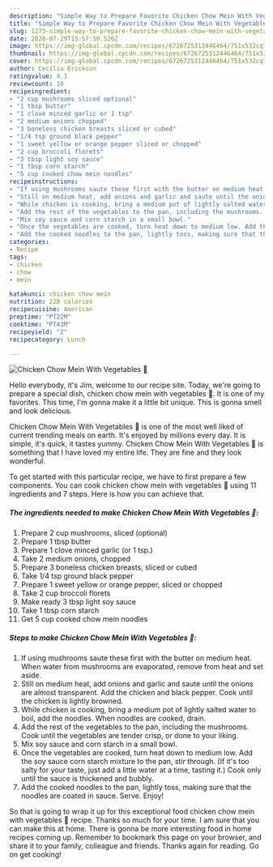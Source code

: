 ```yaml
---
description: "Simple Way to Prepare Favorite Chicken Chow Mein With Vegetables 🍜"
title: "Simple Way to Prepare Favorite Chicken Chow Mein With Vegetables 🍜"
slug: 1273-simple-way-to-prepare-favorite-chicken-chow-mein-with-vegetables
date: 2020-07-29T15:57:50.526Z
image: https://img-global.cpcdn.com/recipes/6726725312446464/751x532cq70/chicken-chow-mein-with-vegetables-🍜-recipe-main-photo.jpg
thumbnail: https://img-global.cpcdn.com/recipes/6726725312446464/751x532cq70/chicken-chow-mein-with-vegetables-🍜-recipe-main-photo.jpg
cover: https://img-global.cpcdn.com/recipes/6726725312446464/751x532cq70/chicken-chow-mein-with-vegetables-🍜-recipe-main-photo.jpg
author: Cecilia Erickson
ratingvalue: 4.1
reviewcount: 10
recipeingredient:
- "2 cup mushrooms sliced optional"
- "1 tbsp butter"
- "1 clove minced garlic or 1 tsp"
- "2 medium onions chopped"
- "3 boneless chicken breasts sliced or cubed"
- "1/4 tsp ground black pepper"
- "1 sweet yellow or orange pepper sliced or chopped"
- "2 cup broccoli florets"
- "3 tbsp light soy sauce"
- "1 tbsp corn starch"
- "5 cup cooked chow mein noodles"
recipeinstructions:
- "If using mushrooms saute these first with the butter on medium heat. When water from mushrooms are evaporated, remove from heat and set aside."
- "Still on medium heat, add onions and garlic and saute until the onions are almost transparent. Add the chicken and black pepper. Cook until the chicken is lightly browned."
- "While chicken is cooking, bring a medium pot of lightly salted water to boil, add the noodles. When noodles are cooked, drain."
- "Add the rest of the vegetables to the pan, including the mushrooms. Cook until the vegetables are tender crisp, or done to your liking."
- "Mix soy sauce and corn starch in a small bowl."
- "Once the vegetables are cooked, turn heat down to medium low. Add the soy sauce corn starch mixture to the pan, stir through. (If it&#39;s too salty for your taste, just add a little water at a time, tasting it.) Cook only until the sauce is thickened and bubbly."
- "Add the cooked noodles to the pan, lightly toss, making sure that the noodles are coated in sauce. Serve. Enjoy!"
categories:
- Recipe
tags:
- chicken
- chow
- mein

katakunci: chicken chow mein 
nutrition: 228 calories
recipecuisine: American
preptime: "PT22M"
cooktime: "PT43M"
recipeyield: "2"
recipecategory: Lunch

---
```



![Chicken Chow Mein With Vegetables 🍜](https://img-global.cpcdn.com/recipes/6726725312446464/751x532cq70/chicken-chow-mein-with-vegetables-🍜-recipe-main-photo.jpg)

Hello everybody, it's Jim, welcome to our recipe site. Today, we're going to prepare a special dish, chicken chow mein with vegetables 🍜. It is one of my favorites. This time, I'm gonna make it a little bit unique. This is gonna smell and look delicious.

Chicken Chow Mein With Vegetables 🍜 is one of the most well liked of current trending meals on earth. It's enjoyed by millions every day. It is simple, it's quick, it tastes yummy. Chicken Chow Mein With Vegetables 🍜 is something that I have loved my entire life. They are fine and they look wonderful.




To get started with this particular recipe, we have to first prepare a few components. You can cook chicken chow mein with vegetables 🍜 using 11 ingredients and 7 steps. Here is how you can achieve that.

<!--inarticleads1-->

##### The ingredients needed to make Chicken Chow Mein With Vegetables 🍜:

1. Prepare 2 cup mushrooms, sliced (optional)
1. Prepare 1 tbsp butter
1. Prepare 1 clove minced garlic (or 1 tsp.)
1. Take 2 medium onions, chopped
1. Prepare 3 boneless chicken breasts, sliced or cubed
1. Take 1/4 tsp ground black pepper
1. Prepare 1 sweet yellow or orange pepper, sliced or chopped
1. Take 2 cup broccoli florets
1. Make ready 3 tbsp light soy sauce
1. Take 1 tbsp corn starch
1. Get 5 cup cooked chow mein noodles




<!--inarticleads2-->

##### Steps to make Chicken Chow Mein With Vegetables 🍜:

1. If using mushrooms saute these first with the butter on medium heat. When water from mushrooms are evaporated, remove from heat and set aside.
1. Still on medium heat, add onions and garlic and saute until the onions are almost transparent. Add the chicken and black pepper. Cook until the chicken is lightly browned.
1. While chicken is cooking, bring a medium pot of lightly salted water to boil, add the noodles. When noodles are cooked, drain.
1. Add the rest of the vegetables to the pan, including the mushrooms. Cook until the vegetables are tender crisp, or done to your liking.
1. Mix soy sauce and corn starch in a small bowl.
1. Once the vegetables are cooked, turn heat down to medium low. Add the soy sauce corn starch mixture to the pan, stir through. (If it&#39;s too salty for your taste, just add a little water at a time, tasting it.) Cook only until the sauce is thickened and bubbly.
1. Add the cooked noodles to the pan, lightly toss, making sure that the noodles are coated in sauce. Serve. Enjoy!




So that is going to wrap it up for this exceptional food chicken chow mein with vegetables 🍜 recipe. Thanks so much for your time. I am sure that you can make this at home. There is gonna be more interesting food in home recipes coming up. Remember to bookmark this page on your browser, and share it to your family, colleague and friends. Thanks again for reading. Go on get cooking!
